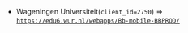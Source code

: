  - Wageningen Universiteit(`client_id=2750`) => [`https://edu6.wur.nl/webapps/Bb-mobile-BBPROD/`](https://edu6.wur.nl/webapps/Bb-mobile-BBPROD/)

